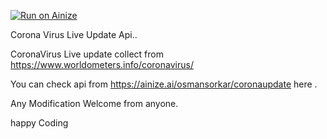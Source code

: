 [![Run on Ainize](https://ainize.ai/static/images/run_on_ainize_button.svg)](https://ainize.web.app/redirect?git_repo=github.com/osmansorkar/COVID-19-API)

Corona Virus Live Update Api.. 

CoronaVirus Live update collect from https://www.worldometers.info/coronavirus/ 

You can check api from https://ainize.ai/osmansorkar/coronaupdate here .

Any Modification Welcome from anyone. 

happy Coding 
